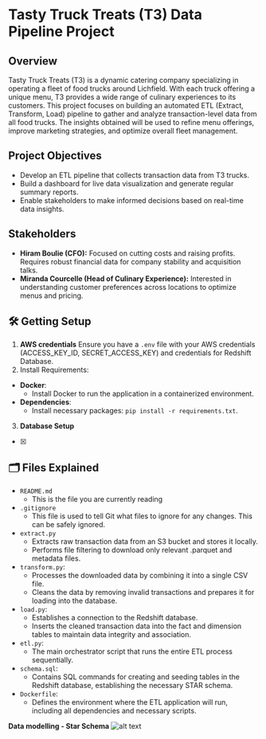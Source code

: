 


# Tasty Truck Treats (T3) Data Pipeline Project
## Overview
Tasty Truck Treats (T3) is a dynamic catering company specializing in operating a fleet of food trucks around Lichfield. With each truck offering a unique menu, T3 provides a wide range of culinary experiences to its customers. This project focuses on building an automated ETL (Extract, Transform, Load) pipeline to gather and analyze transaction-level data from all food trucks. The insights obtained will be used to refine menu offerings, improve marketing strategies, and optimize overall fleet management.

## Project Objectives
- Develop an ETL pipeline that collects transaction data from T3 trucks.
- Build a dashboard for live data visualization and generate regular summary reports.
- Enable stakeholders to make informed decisions based on real-time data insights.

## Stakeholders
- **Hiram Boulie (CFO):** Focused on cutting costs and raising profits. Requires robust financial data for company stability and acquisition talks.
- **Miranda Courcelle (Head of Culinary Experience):** Interested in understanding customer preferences across locations to optimize menus and pricing.



## 🛠️ Getting Setup

1. **AWS credentials** Ensure you have a `.env` file with your AWS credentials (ACCESS_KEY_ID, SECRET_ACCESS_KEY) and credentials for Redshift Database.
2. Install Requirements:
- **Docker**:
   - Install Docker to run the application in a containerized environment.
- **Dependencies**:
   - Install necessary packages: `pip install -r requirements.txt`.
3. **Database Setup** 
- [x]


## 🗂️ Files Explained

- `README.md`
  - This is the file you are currently reading
- `.gitignore`
  - This file is used to tell Git what files to ignore for any changes. This can be safely ignored.
- `extract.py`
  - Extracts raw transaction data from an S3 bucket and stores it locally.
  - Performs file filtering to download only relevant .parquet and metadata files.
- `transform.py`:
  - Processes the downloaded data by combining it into a single CSV file.
  - Cleans the data by removing invalid transactions and prepares it for loading into the database.
- `load.py`:
  - Establishes a connection to the Redshift database.
  - Inserts the cleaned transaction data into the fact and dimension tables to maintain data integrity and association.
- `etl.py`:
  - The main orchestrator script that runs the entire ETL process sequentially.
- `schema.sql`:
  - Contains SQL commands for creating and seeding tables in the Redshift database, establishing the necessary STAR schema.
- `Dockerfile`:
  - Defines the environment where the ETL application will run, including all dependencies and necessary scripts.

**Data modelling - Star Schema**
![alt text](image.png)